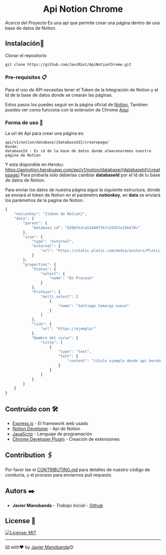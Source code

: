 
<div  align="center">
	<h1  style="text-align: center">Api Notion Chrome</h1>
</div>

_Acerca del Proyecto_
Es una api que permite crear una página dentro de una base de datos de Notion.


## Instalación🚀

Clonar el repositorio
```
git clone https://github.com/JaviMiot/ApiNotionChrome.git
```

### Pre-requisitos 📋

Para el uso de API  necesitas tener el Token de la Integración de Notion y el Id de la base de datos donde se crearán las páginas.

Estos pasos los puedes seguir en la página oficial de [Notion](https://developers.notion.com/docs/getting-started), Tambien puedes ver como funciona con la extensión de Chrome [Aquí](https://github.com/JaviMiot/ChromeExtensionPlatziCourse)

### Forma de uso 🔧
La url de Api para crear una página es:
```
api/v1/notion/database/{databaseId}/createpage/
Donde:
databaseId : Es id de la base de datos donde almacenaremos nuestra página de Notion

```
Y esta disponible en Heroku: https://apinotion.herokuapp.com/api/v1/notion/database/{databaseId}/createpage/
Para probarla solo deberias cambiar **databaseId** por el Id de tu base de datos de Notion.

Para enviar los datos de nuestra página sigue la siguiente estructura, donde se enviará el token de Notion en el parámetro **notionkey**, en **data** se enviará los parámetros de la pagina de Notion.

```js
{
    "notionkey": "{token de Notion}",
    "data": {
        "parent": {
            "database_id": "8288fe2ca51449ffb7c2d2b7a156e78c"
        },
        "icon": {
            "type": "external",
            "external": {
                "url": "https://static.platzi.com/media/avatars/Platzi-f730e65b-e92b-44d3-81c0-5c59c4dc4658.png"
            }
        },
        "properties": {
            "Status": {
                "select": {
                    "name": "En Proceso"
                }
            },
            "Profesor": {
                "multi_select": [
                    {
                        "name": "Santiago Camargo nuevo"
                    }
                ]
            },
            "link": {
                "url": "https://ejemplo/"
            },
            "Nombre del curso": {
                "title": [
                    {
                        "type": "text",
                        "text": {
                            "content": "titulo ejemplo desde api heroku"
                        }
                    }
                ]
            }
        }
    }
}

```
## Contruido con 🛠️



* [Express.js](https://expressjs.com/es/) - El framework web usado
* [Notion Developer](https://developers.notion.com/docs/getting-started) - Api de Notion
* [JavaScrip](https://developer.mozilla.org/es/docs/Web/JavaScript) - Lenguaje de programación
* [Chrome Developer Plugin](https://developer.chrome.com/docs/extensions/mv3/getstarted/) - Creación de extensiones


## Contribution 🖇️

Por favor lee el [CONTRIBUTING.md](https://gist.github.com/villanuevand/xxxxxx) para detalles de nuestro código de conducta, y el proceso para enviarnos pull requests.


## Autors ✒️


* **Javier Manobanda** - *Trabajo Inicial* - [Github](https://github.com/JaviMiot)


## License 📄
[![License: MIT](https://img.shields.io/badge/License-MIT-yellow.svg)](https://opensource.org/licenses/MIT)

---
⌨️ with❤️ by [Javier Manobanda](https://github.com/JaviMiot)😊